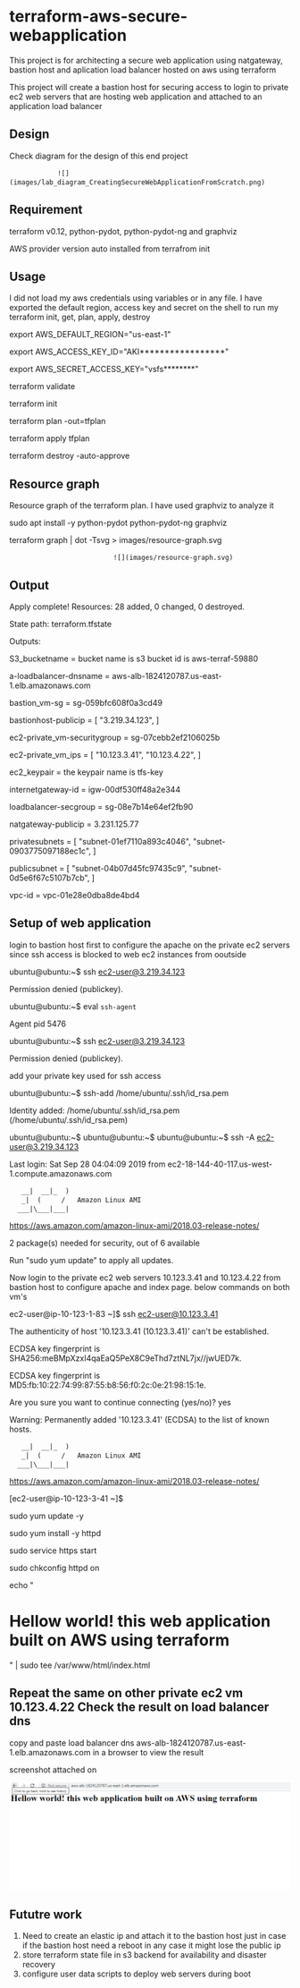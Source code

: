# terraform-aws-secure-webapplication
This project is for architecting a secure web application using natgateway, bastion host and aplication load balancer hosted on aws using terraform 

This project will create a bastion host for securing access to login to private ec2 web servers that are hosting web application and attached to an application load balancer



Design
-------------------------
Check diagram for the design of this end project

                ![](images/lab_diagram_CreatingSecureWebApplicationFromScratch.png) 

Requirement
--------------------------
terraform v0.12, python-pydot, python-pydot-ng and graphviz

AWS provider version auto installed from terrafrom init


Usage
-----------------------------------

I did not load my aws credentials using variables or in any file. I have exported the default region, access key and secret on the shell to run my terraform init, get, plan, apply, destroy

export AWS_DEFAULT_REGION="us-east-1"

export AWS_ACCESS_KEY_ID="AKI*****************"

export AWS_SECRET_ACCESS_KEY="vsfs********"

terraform validate

terraform init

terraform plan -out=tfplan

terraform apply tfplan

terraform destroy -auto-approve

Resource graph
--------------------------------
Resource graph of the terraform plan. I have used graphviz to analyze it

sudo apt install -y python-pydot python-pydot-ng graphviz

terraform graph | dot -Tsvg > images/resource-graph.svg

                              ![](images/resource-graph.svg)


Output
--------------------------------------------
Apply complete! Resources: 28 added, 0 changed, 0 destroyed.

State path: terraform.tfstate

Outputs:

S3_bucketname = bucket name is s3 bucket id is aws-terraf-59880

a-loadbalancer-dnsname = aws-alb-1824120787.us-east-1.elb.amazonaws.com

bastion_vm-sg = sg-059bfc608f0a3cd49

bastionhost-publicip = [
  "3.219.34.123",
]

ec2-private_vm-securitygroup = sg-07cebb2ef2106025b

ec2-private_vm_ips = [
  "10.123.3.41",
  "10.123.4.22",
]

ec2_keypair = the keypair name is tfs-key

internetgateway-id = igw-00df530ff48a2e344

loadbalancer-secgroup = sg-08e7b14e64ef2fb90

natgateway-publicip = 3.231.125.77

privatesubnets = [
  "subnet-01ef7110a893c4046",
  "subnet-0903775097188ec1c",
]

publicsubnet = [
  "subnet-04b07d45fc97435c9",
  "subnet-0d5e6f67c5107b7cb",
]

vpc-id = vpc-01e28e0dba8de4bd4


Setup of web application
---------------------------------------------------
login to bastion host first to configure the apache on the private ec2 servers since ssh access is blocked to web ec2 instances from ooutside


ubuntu@ubuntu:~$ ssh ec2-user@3.219.34.123

Permission denied (publickey).

ubuntu@ubuntu:~$ eval `ssh-agent`

Agent pid 5476

ubuntu@ubuntu:~$ ssh ec2-user@3.219.34.123

Permission denied (publickey).

add your private key used for ssh access 

ubuntu@ubuntu:~$ ssh-add /home/ubuntu/.ssh/id_rsa.pem 

Identity added: /home/ubuntu/.ssh/id_rsa.pem (/home/ubuntu/.ssh/id_rsa.pem)

ubuntu@ubuntu:~$ 
ubuntu@ubuntu:~$ 
ubuntu@ubuntu:~$ ssh -A ec2-user@3.219.34.123

Last login: Sat Sep 28 04:04:09 2019 from ec2-18-144-40-117.us-west-1.compute.amazonaws.com

       __|  __|_  )
       _|  (     /   Amazon Linux AMI
      ___|\___|___|


https://aws.amazon.com/amazon-linux-ami/2018.03-release-notes/

2 package(s) needed for security, out of 6 available

Run "sudo yum update" to apply all updates.


Now login to the private ec2 web servers 10.123.3.41 and 10.123.4.22 from bastion host to configure apache and index page. below commands on both vm's
 
 ec2-user@ip-10-123-1-83 ~]$ ssh ec2-user@10.123.3.41

The authenticity of host '10.123.3.41 (10.123.3.41)' can't be established.

ECDSA key fingerprint is SHA256:meBMpXzxI4qaEaQ5PeX8C9eThd7ztNL7jx//jwUED7k.

ECDSA key fingerprint is MD5:fb:10:22:74:99:87:55:b8:56:f0:2c:0e:21:98:15:1e.

Are you sure you want to continue connecting (yes/no)? yes

Warning: Permanently added '10.123.3.41' (ECDSA) to the list of known hosts.

       __|  __|_  )
       _|  (     /   Amazon Linux AMI
      ___|\___|___|


https://aws.amazon.com/amazon-linux-ami/2018.03-release-notes/

[ec2-user@ip-10-123-3-41 ~]$ 

  sudo yum update -y

  sudo yum install -y httpd

  sudo service https start

  sudo chkconfig httpd on

  echo "<h1>Hellow world! this web application built on AWS using terraform</h1>" | sudo tee /var/www/html/index.html


Repeat the same on other private ec2 vm 10.123.4.22
Check the result on load balancer dns
------------------------------------------
copy and paste load balancer dns aws-alb-1824120787.us-east-1.elb.amazonaws.com in a browser to view the result

screenshot attached on 

![](images/alb-apache.PNG)

Fututre work
------------------------

1. Need to create an elastic ip and attach it to the bastion host just in case if the bastion host need a reboot in any case it might lose the public ip 
2. store terraform state file in s3 backend for availability and disaster recovery
3. configure user data scripts to deploy  web servers during boot

